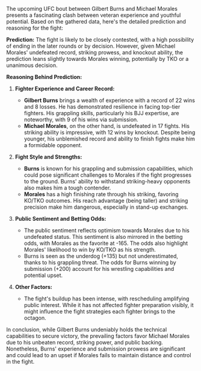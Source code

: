 The upcoming UFC bout between Gilbert Burns and Michael Morales presents a fascinating clash between veteran experience and youthful potential. Based on the gathered data, here's the detailed prediction and reasoning for the fight:

**Prediction:**
The fight is likely to be closely contested, with a high possibility of ending in the later rounds or by decision. However, given Michael Morales' undefeated record, striking prowess, and knockout ability, the prediction leans slightly towards Morales winning, potentially by TKO or a unanimous decision.

**Reasoning Behind Prediction:**

1. **Fighter Experience and Career Record:**
   - **Gilbert Burns** brings a wealth of experience with a record of 22 wins and 8 losses. He has demonstrated resilience in facing top-tier fighters. His grappling skills, particularly his BJJ expertise, are noteworthy, with 9 of his wins via submission.
   - **Michael Morales**, on the other hand, is undefeated in 17 fights. His striking ability is impressive, with 12 wins by knockout. Despite being younger, his unblemished record and ability to finish fights make him a formidable opponent.

2. **Fight Style and Strengths:**
   - **Burns** is known for his grappling and submission capabilities, which could pose significant challenges to Morales if the fight progresses to the ground. Burns' ability to withstand striking-heavy opponents also makes him a tough contender.
   - **Morales** has a high finishing rate through his striking, favoring KO/TKO outcomes. His reach advantage (being taller) and striking precision make him dangerous, especially in stand-up exchanges.

3. **Public Sentiment and Betting Odds:**
   - The public sentiment reflects optimism towards Morales due to his undefeated status. This sentiment is also mirrored in the betting odds, with Morales as the favorite at -165. The odds also highlight Morales' likelihood to win by KO/TKO as his strength.
   - Burns is seen as the underdog (+135) but not underestimated, thanks to his grappling threat. The odds for Burns winning by submission (+200) account for his wrestling capabilities and potential upset.

4. **Other Factors:**
   - The fight's buildup has been intense, with rescheduling amplifying public interest. While it has not affected fighter preparation visibly, it might influence the fight strategies each fighter brings to the octagon.

In conclusion, while Gilbert Burns undeniably holds the technical capabilities to secure victory, the prevailing factors favor Michael Morales due to his unbeaten record, striking power, and public backing. Nonetheless, Burns' experience and submission prowess are significant and could lead to an upset if Morales fails to maintain distance and control in the fight.